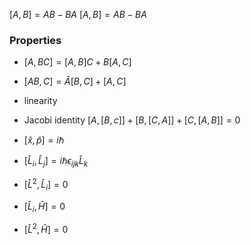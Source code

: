 $[A,B]=AB-BA$
$[ A,  B] =  A B- B A$
### Properties
- $[ A,  B C] = [ A, B] C +  B[ A, C]$
- $[ A B,  C] = \hat A[ B, C] +[ A, C]$
- linearity
- Jacobi identity $[A,[B,c]]+[B,[C,A]]+[C,[A,B]]=0$

- $[\hat x, \hat p] = i\hbar$
- $[\hat L_i,\hat L_j]=i\hbar\epsilon_{ijk}\hat L_k$
- $[\hat L^2, \hat L_i]=0$
- $[\hat L_i, \hat H]=0$
- $[\hat L^2,\hat H]=0$